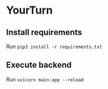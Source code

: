 # YourTurn

## Install requirements

Run `pip3 install -r requirements.txt` 

## Execute backend

Run `uvicorn main:app --reload`
